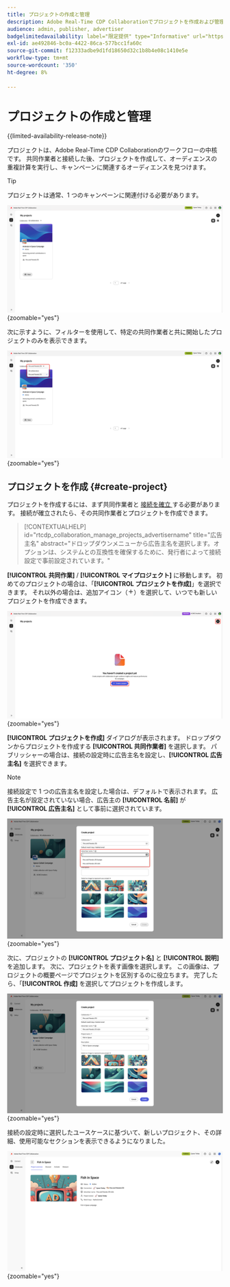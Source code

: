 ```yaml
---
title: プロジェクトの作成と管理
description: Adobe Real-Time CDP Collaborationでプロジェクトを作成および管理する方法について説明します
audience: admin, publisher, advertiser
badgelimitedavailability: label="限定提供" type="Informative" url="https://helpx.adobe.com/legal/product-descriptions/real-time-customer-data-platform-collaboration.html newtab=true"
exl-id: ae492846-bc0a-4422-86ca-577bcc1fa60c
source-git-commit: f12333adbe9d1fd18650d32c1b8b4e08c1410e5e
workflow-type: tm+mt
source-wordcount: '350'
ht-degree: 8%

---
```


# プロジェクトの作成と管理

{{limited-availability-release-note}}

プロジェクトは、Adobe Real-Time CDP Collaborationのワークフローの中核です。 共同作業者と接続した後、プロジェクトを作成して、オーディエンスの重複計算を実行し、キャンペーンに関連するオーディエンスを見つけます。

>[!TIP]
>
>プロジェクトは通常、1 つのキャンペーンに関連付ける必要があります。

![ 現在のすべてのプロジェクトが表示されている共同作業ダッシュボード。](/help/assets/collaborate/manage-view-projects/projects-overview-page.png){zoomable="yes"}

次に示すように、フィルターを使用して、特定の共同作業者と共に開始したプロジェクトのみを表示できます。

![1 人の共同作業者がいるプロジェクトのフィルター済みビュー ](/help/assets/collaborate/manage-view-projects/filtered-project-view.png){zoomable="yes"}

## プロジェクトを作成 {#create-project}

プロジェクトを作成するには、まず共同作業者と [ 接続を確立 ](/help/guide/connect/establishing-connections.md) する必要があります。 接続が確立されたら、その共同作業者とプロジェクトを作成できます。

>[!CONTEXTUALHELP]
>id="rtcdp_collaboration_manage_projects_advertisername"
>title="広告主名"
>abstract="ドロップダウンメニューから広告主名を選択します。オプションは、システムとの互換性を確保するために、発行者によって接続設定で事前設定されています。"

**[!UICONTROL 共同作業]** / **[!UICONTROL マイプロジェクト]** に移動します。 初めてのプロジェクトの場合は、「**[!UICONTROL プロジェクトを作成]**」を選択できます。 それ以外の場合は、追加アイコン（![ 追加アイコン](/help/assets/icons/plus.png)）を選択して、いつでも新しいプロジェクトを作成できます。

![ プラス記号を選択するか、プロジェクトを作成して新しいプロジェクトを設定します。](/help/assets/collaborate/manage-view-projects/create-project.png){zoomable="yes"}

**[!UICONTROL プロジェクトを作成]** ダイアログが表示されます。 ドロップダウンからプロジェクトを作成する **[!UICONTROL 共同作業者]** を選択します。 パブリッシャーの場合は、接続の設定時に広告主名を設定し、**[!UICONTROL 広告主名]** を選択できます。

>[!NOTE]
>
> 接続設定で 1 つの広告主名を設定した場合は、デフォルトで表示されます。 広告主名が設定されていない場合、広告主の **[!UICONTROL 名前]** が **[!UICONTROL 広告主名]** として事前に選択されています。

![ 共同作業者が選択され、広告主名がハイライト表示されたプロジェクトを作成ダイアログ ](/help/assets/collaborate/manage-view-projects/create-project-advertiser-names.png){zoomable="yes"}

次に、プロジェクトの **[!UICONTROL プロジェクト名]** と **[!UICONTROL 説明]** を追加します。 次に、プロジェクトを表す画像を選択します。 この画像は、プロジェクトの概要ページでプロジェクトを区別するのに役立ちます。 完了したら、「**[!UICONTROL 作成]** を選択してプロジェクトを作成します。

![ 新しいプロジェクトを設定するために必要なオプション ](/help/assets/collaborate/manage-view-projects/create-project-required-info.png){zoomable="yes"}

接続の設定時に選択したユースケースに基づいて、新しいプロジェクト、その詳細、使用可能なセクションを表示できるようになりました。

![ プロジェクトの概要ワークスペース。](/help/assets/collaborate/manage-view-projects/project-overview.png){zoomable="yes"}
